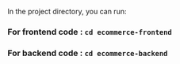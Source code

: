 In the project directory, you can run:

### For frontend code : `cd ecommerce-frontend`

### For backend code : `cd ecommerce-backend`
